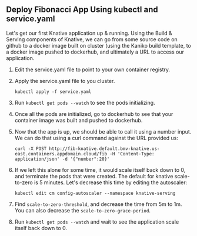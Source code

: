 ## Deploy Fibonacci App Using kubectl and service.yaml

Let's get our first Knative application up & running. Using the Build & Serving components of Knative, we can go from some source code on github to a docker image built on cluster (using the Kaniko build template, to a docker image pushed to dockerhub, and ultimately a URL to access our application.

1. Edit the service.yaml file to point to your own container registry.

2. Apply the service.yaml file to you cluster.

	```
	kubectl apply -f service.yaml
	```
3. Run `kubectl get pods --watch` to see the pods initializing.

4. Once all the pods are initialized, go to dockerhub to see that your container image was built and pushed to dockerhub.

5. Now that the app is up, we should be able to call it using a number input. We can do that using a curl command against the URL provided us:

	```
	curl -X POST http://fib-knative.default.bmv-knative.us-east.containers.appdomain.cloud/fib -H 'Content-Type: application/json' -d '{"number":20}'
	```

6. If we left this alone for some time, it would scale itself back down to 0, and terminate the pods that were created. The default for knative scale-to-zero is 5 minutes. Let's decrease this time by editing the autoscaler:

	```
	kubectl edit cm config-autoscaler --namespace knative-serving
	```

7. Find `scale-to-zero-threshold`, and decrease the time from 5m to 1m. You can also decrease the `scale-to-zero-grace-period`.

8. Run `kubectl get pods --watch` and wait to see the application scale itself back down to 0.
